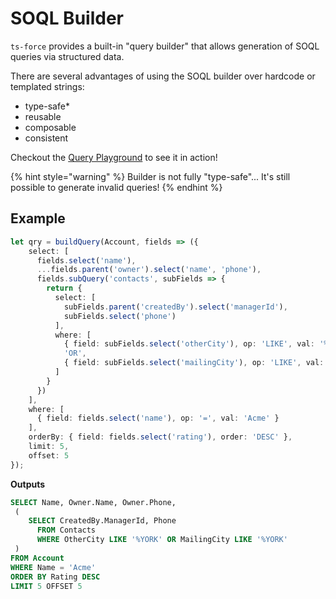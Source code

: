 # SOQL Builder

`ts-force` provides a built-in "query builder" that allows generation of SOQL queries via structured data.

There are several advantages of using the SOQL builder over hardcode or templated strings:

* type-safe\*
* reusable
* composable
* consistent

Checkout the [Query Playground](https://stackblitz.com/edit/ts-force-query-playground) to see it in action!

{% hint style="warning" %}
Builder is not fully "type-safe"... It's still possible to generate invalid queries!
{% endhint %}

## Example

```typescript
let qry = buildQuery(Account, fields => ({
    select: [
      fields.select('name'),
      ...fields.parent('owner').select('name', 'phone'),
      fields.subQuery('contacts', subFields => {
        return {
          select: [
            subFields.parent('createdBy').select('managerId'),
            subFields.select('phone')
          ],
          where: [
            { field: subFields.select('otherCity'), op: 'LIKE', val: '%YORK' },
            'OR',
            { field: subFields.select('mailingCity'), op: 'LIKE', val: '%YORK' }
          ]
        }
      })
    ],
    where: [
      { field: fields.select('name'), op: '=', val: 'Acme' }
    ],
    orderBy: { field: fields.select('rating'), order: 'DESC' },
    limit: 5,
    offset: 5
});
```

**Outputs**

```sql
SELECT Name, Owner.Name, Owner.Phone,
 (
    SELECT CreatedBy.ManagerId, Phone 
      FROM Contacts 
      WHERE OtherCity LIKE '%YORK' OR MailingCity LIKE '%YORK'
 )
FROM Account
WHERE Name = 'Acme'
ORDER BY Rating DESC
LIMIT 5 OFFSET 5
```

